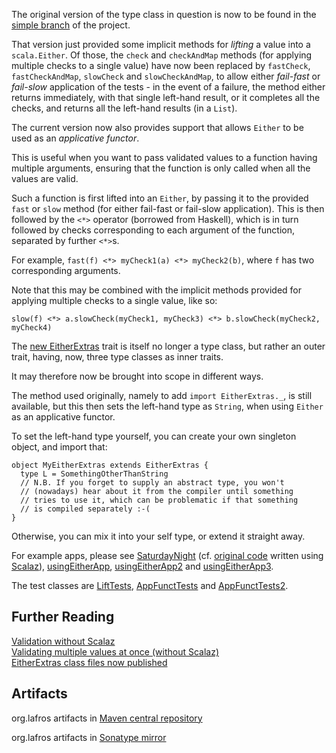 The original version of the type class in question is now to be found
in the [simple branch](scala-either-extras/tree/simple) of the project.

That version just provided some implicit methods for *lifting* a value
into a `scala.Either`. Of those, the `check` and `checkAndMap` methods
(for applying multiple checks to a single value) have now been
replaced by `fastCheck`, `fastCheckAndMap`, `slowCheck` and
`slowCheckAndMap`, to allow either *fail-fast* or *fail-slow*
application of the tests - in the event of a failure, the method
either returns immediately, with that single left-hand result, or it
completes all the checks, and returns all the left-hand results (in a
`List`).

The current version now also provides support that allows `Either` to be
used as an *applicative functor*.

This is useful when you want to pass validated values to a function
having multiple arguments, ensuring that the function is only called
when all the values are valid.

Such a function is first lifted into an `Either`, by passing it to the
provided `fast` or `slow` method (for either fail-fast or fail-slow
application).  This is then followed by the `<*>` operator (borrowed from
Haskell), which is in turn followed by checks corresponding to each
argument of the function, separated by further `<*>`s.

For example, `fast(f) <*> myCheck1(a) <*> myCheck2(b)`, where `f` has
two corresponding arguments.

Note that this may be combined with the implicit methods provided for
applying multiple checks to a single value, like so:

    slow(f) <*> a.slowCheck(myCheck1, myCheck3) <*> b.slowCheck(myCheck2, myCheck4)

The [new
EitherExtras](scala-either-extras/blob/master/src/main/scala/EitherExtras.scala)
trait is itself no longer a type class, but rather an outer trait,
having, now, three type classes as inner traits.

It may therefore now be brought into scope in different ways.

The method used originally, namely to add `import EitherExtras._`, is
still available, but this then sets the left-hand type as `String`, when
using `Either` as an applicative functor.

To set the left-hand type yourself, you can create your own singleton
object, and import that:

    object MyEitherExtras extends EitherExtras {
      type L = SomethingOtherThanString
      // N.B. If you forget to supply an abstract type, you won't
      // (nowadays) hear about it from the compiler until something
      // tries to use it, which can be problematic if that something
      // is compiled separately :-(
    }

Otherwise, you can mix it into your self type, or extend it straight
away.

For example apps, please see
[SaturdayNight](scala-either-extras/blob/master/src/test/scala/SaturdayNight.scala)
(cf. [original code](https://gist.github.com/1241855) written using
[Scalaz](http://code.google.com/p/scalaz/)),
[usingEitherApp](scala-either-extras/blob/master/src/test/scala/usingEitherApp.scala),
[usingEitherApp2](scala-either-extras/blob/master/src/test/scala/usingEitherApp2.scala)
and
[usingEitherApp3](scala-either-extras/blob/master/src/test/scala/usingEitherApp3.scala).

The test classes are
[LiftTests](scala-either-extras/blob/master/src/test/scala/LiftTests.scala),
[AppFunctTests](scala-either-extras/blob/master/src/test/scala/AppFunctTests.scala)
and
[AppFunctTests2](scala-either-extras/blob/master/src/test/scala/AppFunctTests2.scala).

Further Reading
---------------

[Validation without Scalaz](http://robsscala.blogspot.co.uk/2012/04/validation-without-scalaz.html)  
[Validating multiple values at once (without Scalaz)](http://robsscala.blogspot.co.uk/2012/05/validating-multiple-values-at-once.html)  
[EitherExtras class files now published](http://robsscala.blogspot.co.uk/2012/05/eitherextras-class-files-now-published.html)

Artifacts
---------

org.lafros artifacts in [Maven central repository](http://search.maven.org/#browse%7C238533119)  

org.lafros artifacts in [Sonatype mirror](http://oss.sonatype.org/content/groups/public/org/lafros)
